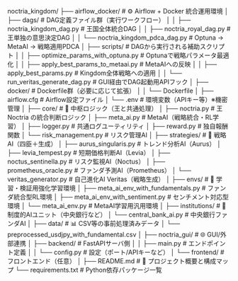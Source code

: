 noctria_kingdom/
├── airflow_docker/                   # ⚙️ Airflow + Docker 統合運用環境
│   ├── dags/                         # DAG定義ファイル群（実行ワークフロー）
│   │   ├── noctria_kingdom_dag.py          # 王国全体統合DAG
│   │   ├── noctria_royal_dag.py            # 王単独の意思決定DAG
│   │   └── noctria_kingdom_pdca_dag.py     # Optuna → MetaAI → 戦略適用PDCA
│   ├── scripts/                      # DAGから実行される補助スクリプト
│   │   ├── optimize_params_with_optuna.py  # Optunaで戦略パラメータ最適化
│   │   ├── apply_best_params_to_metaai.py  # MetaAIへの反映
│   │   ├── apply_best_params.py            # Kingdom全体戦略への適用
│   │   └── run_veritas_generate_dag.py     # GUI経由でDAG起動用APIフック
│   ├── docker/                      # Dockerfile群（必要に応じて拡張）
│   │   └── Dockerfile
│   ├── airflow.cfg                 # Airflow設定ファイル
│   └── .env                        # 環境変数（APIキー等）※機密管理
│
├── core/                            # 🧠 中枢ロジック（王と共通処理）
│   ├── noctria.py                   # 王 Noctria の統合判断ロジック
│   ├── meta_ai.py                   # MetaAI（戦略統合・RL学習）
│   ├── logger.py                    # 共通ログユーティリティ
│   ├── reward.py                    # 独自報酬関数
│   └── risk_management.py           # リスク管理AI
│
├── strategies/                      # 🧠 戦略AI（四臣＋生成）
│   ├── aurus_singularis.py          # トレンド分析AI（Aurus）
│   ├── levia_tempest.py             # 短期価格判断AI（Levia）
│   ├── noctus_sentinella.py         # リスク監視AI（Noctus）
│   ├── prometheus_oracle.py         # ファンダ予測AI（Prometheus）
│   └── veritas_generator.py         # 自己進化AI Veritas（戦略生成）
│
├── envs/                            # 🧪 学習・検証用強化学習環境
│   ├── meta_ai_env_with_fundamentals.py    # ファンダ統合型RL環境
│   ├── meta_ai_env_with_sentiment.py       # センチメント対応型環境
│   └── meta_ai_env.py                       # MetaAI学習用汎用環境
│
├── institutions/                    # 🏦 制度的AIユニット（中央銀行など）
│   └── central_bank_ai.py           # 中央銀行ファンダAI
│
├── data/                            # 📊 CSV等の事前処理済みデータ
│   └── preprocessed_usdjpy_with_fundamental.csv
│
├── noctria_gui/                     # 🌐 GUI/外部連携
│   ├── backend/                     # FastAPIサーバ側
│   │   ├── main.py                  # エンドポイント定義
│   │   └── config.py                # 設定（ポート/APIキーなど）
│   └── frontend/                    # フロントエンド（任意）
│
├── README.md                        # 📝 プロジェクト概要と構成マップ
└── requirements.txt                 # Python依存パッケージ一覧
